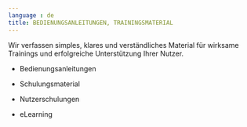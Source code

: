 ```yaml
---
language : de
title: BEDIENUNGSANLEITUNGEN, TRAININGSMATERIAL
---
```

Wir verfassen simples, klares und verständliches Material für wirksame Trainings und erfolgreiche Unterstützung Ihrer Nutzer.

* Bedienungsanleitungen

* Schulungsmaterial

* Nutzerschulungen

* eLearning
